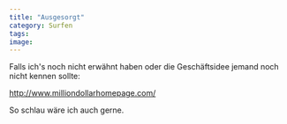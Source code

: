 ```yaml
---
title: "Ausgesorgt"
category: Surfen
tags: 
image: 
---
```


Falls ich's noch nicht erwähnt haben oder die Geschäftsidee jemand noch nicht kennen sollte:  

  

<http://www.milliondollarhomepage.com/>  

  

So schlau wäre ich auch gerne.